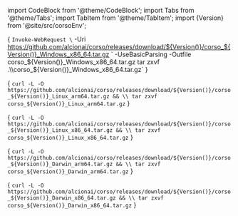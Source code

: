 import CodeBlock from '@theme/CodeBlock';
import Tabs from '@theme/Tabs';
import TabItem from '@theme/TabItem';
import {Version} from '@site/src/corsoEnv';

<!-- vale Vale.Spelling = NO -->
<!-- markdownlint-disable MD034 -->

<Tabs groupId="download">
<TabItem value="win" label="Windows (Powershell)">

<CodeBlock language="powershell">{
`Invoke-WebRequest \`
  -Uri https://github.com/alcionai/corso/releases/download/${Version()}/corso_${Version()}_Windows_x86_64.tar.gz \`
  -UseBasicParsing -Outfile corso_${Version()}_Windows_x86_64.tar.gz
tar zxvf .\\corso_${Version()}_Windows_x86_64.tar.gz`
}</CodeBlock>

</TabItem>
<TabItem value="linux-arm" label="Linux - arm64">

<CodeBlock language="bash">{
`curl -L -O https://github.com/alcionai/corso/releases/download/${Version()}/corso_${Version()}_Linux_arm64.tar.gz && \\
  tar zxvf corso_${Version()}_Linux_arm64.tar.gz`
}</CodeBlock>

</TabItem>
<TabItem value="linux-x86-64" label="Linux - x86_64">

<CodeBlock language="bash">{
`curl -L -O https://github.com/alcionai/corso/releases/download/${Version()}/corso_${Version()}_Linux_x86_64.tar.gz && \\
  tar zxvf corso_${Version()}_Linux_x86_64.tar.gz`
}</CodeBlock>

</TabItem>
<TabItem value="macos-arm" label="macOS - arm64">

<CodeBlock language="bash">{
`curl -L -O https://github.com/alcionai/corso/releases/download/${Version()}/corso_${Version()}_Darwin_arm64.tar.gz && \\
  tar zxvf corso_${Version()}_Darwin_arm64.tar.gz`
}</CodeBlock>

</TabItem>
<TabItem value="macos-x86-64" label="macOS - x86_64">

<CodeBlock language="bash">{
`curl -L -O https://github.com/alcionai/corso/releases/download/${Version()}/corso_${Version()}_Darwin_x86_64.tar.gz && \\
  tar zxvf corso_${Version()}_Darwin_x86_64.tar.gz`
}</CodeBlock>

</TabItem>
</Tabs>

<!-- vale Vale.Spelling = YES -->
<!-- markdownlint-enable MD034 -->
